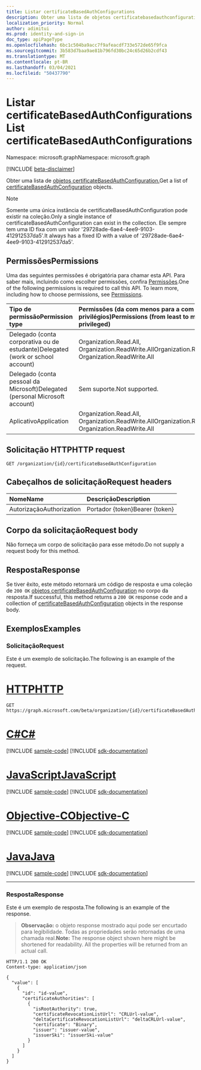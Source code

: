 ```yaml
---
title: Listar certificateBasedAuthConfigurations
description: Obter uma lista de objetos certificatebasedauthconfiguration.
localization_priority: Normal
author: adimitui
ms.prod: identity-and-sign-in
doc_type: apiPageType
ms.openlocfilehash: 6bc1c504ba9acc7f9afeacdf733e572de65f9fca
ms.sourcegitcommit: 3b583d7baa9ae81b796fd30bc24c65d26b2cdf43
ms.translationtype: MT
ms.contentlocale: pt-BR
ms.lasthandoff: 03/04/2021
ms.locfileid: "50437790"
---
```

# <a name="list-certificatebasedauthconfigurations"></a><span data-ttu-id="d1a9f-103">Listar certificateBasedAuthConfigurations</span><span class="sxs-lookup"><span data-stu-id="d1a9f-103">List certificateBasedAuthConfigurations</span></span>

<span data-ttu-id="d1a9f-104">Namespace: microsoft.graph</span><span class="sxs-lookup"><span data-stu-id="d1a9f-104">Namespace: microsoft.graph</span></span>

[!INCLUDE [beta-disclaimer](../../includes/beta-disclaimer.md)]

<span data-ttu-id="d1a9f-105">Obter uma lista de [objetos certificateBasedAuthConfiguration.](../resources/certificateBasedAuthConfiguration.md)</span><span class="sxs-lookup"><span data-stu-id="d1a9f-105">Get a list of [certificateBasedAuthConfiguration](../resources/certificateBasedAuthConfiguration.md) objects.</span></span>

> [!NOTE]
> <span data-ttu-id="d1a9f-106">Somente uma única instância de certificateBasedAuthConfiguration pode existir na coleção.</span><span class="sxs-lookup"><span data-stu-id="d1a9f-106">Only a single instance of certificateBasedAuthConfiguration can exist in the collection.</span></span> <span data-ttu-id="d1a9f-107">Ele sempre tem uma ID fixa com um valor '29728ade-6ae4-4ee9-9103-412912537da5'.</span><span class="sxs-lookup"><span data-stu-id="d1a9f-107">It always has a fixed ID with a value of '29728ade-6ae4-4ee9-9103-412912537da5'.</span></span>

## <a name="permissions"></a><span data-ttu-id="d1a9f-108">Permissões</span><span class="sxs-lookup"><span data-stu-id="d1a9f-108">Permissions</span></span>

<span data-ttu-id="d1a9f-p102">Uma das seguintes permissões é obrigatória para chamar esta API. Para saber mais, incluindo como escolher permissões, confira [Permissões](/graph/permissions-reference).</span><span class="sxs-lookup"><span data-stu-id="d1a9f-p102">One of the following permissions is required to call this API. To learn more, including how to choose permissions, see [Permissions](/graph/permissions-reference).</span></span>

| <span data-ttu-id="d1a9f-111">Tipo de permissão</span><span class="sxs-lookup"><span data-stu-id="d1a9f-111">Permission type</span></span>                        | <span data-ttu-id="d1a9f-112">Permissões (da com menos para a com mais privilégios)</span><span class="sxs-lookup"><span data-stu-id="d1a9f-112">Permissions (from least to most privileged)</span></span> |
|:---------------------------------------|:--------------------------------------------|
| <span data-ttu-id="d1a9f-113">Delegado (conta corporativa ou de estudante)</span><span class="sxs-lookup"><span data-stu-id="d1a9f-113">Delegated (work or school account)</span></span>     | <span data-ttu-id="d1a9f-114">Organization.Read.All, Organization.ReadWrite.All</span><span class="sxs-lookup"><span data-stu-id="d1a9f-114">Organization.Read.All, Organization.ReadWrite.All</span></span> |
| <span data-ttu-id="d1a9f-115">Delegado (conta pessoal da Microsoft)</span><span class="sxs-lookup"><span data-stu-id="d1a9f-115">Delegated (personal Microsoft account)</span></span> | <span data-ttu-id="d1a9f-116">Sem suporte.</span><span class="sxs-lookup"><span data-stu-id="d1a9f-116">Not supported.</span></span> |
| <span data-ttu-id="d1a9f-117">Aplicativo</span><span class="sxs-lookup"><span data-stu-id="d1a9f-117">Application</span></span>    | <span data-ttu-id="d1a9f-118">Organization.Read.All, Organization.ReadWrite.All</span><span class="sxs-lookup"><span data-stu-id="d1a9f-118">Organization.Read.All, Organization.ReadWrite.All</span></span> |

## <a name="http-request"></a><span data-ttu-id="d1a9f-119">Solicitação HTTP</span><span class="sxs-lookup"><span data-stu-id="d1a9f-119">HTTP request</span></span>

<!-- { "blockType": "ignored" } -->

```http
GET /organization/{id}/certificateBasedAuthConfiguration
```

## <a name="request-headers"></a><span data-ttu-id="d1a9f-120">Cabeçalhos de solicitação</span><span class="sxs-lookup"><span data-stu-id="d1a9f-120">Request headers</span></span>

| <span data-ttu-id="d1a9f-121">Nome</span><span class="sxs-lookup"><span data-stu-id="d1a9f-121">Name</span></span>      |<span data-ttu-id="d1a9f-122">Descrição</span><span class="sxs-lookup"><span data-stu-id="d1a9f-122">Description</span></span>|
|:----------|:----------|
| <span data-ttu-id="d1a9f-123">Autorização</span><span class="sxs-lookup"><span data-stu-id="d1a9f-123">Authorization</span></span> | <span data-ttu-id="d1a9f-124">Portador {token}</span><span class="sxs-lookup"><span data-stu-id="d1a9f-124">Bearer {token}</span></span> |

## <a name="request-body"></a><span data-ttu-id="d1a9f-125">Corpo da solicitação</span><span class="sxs-lookup"><span data-stu-id="d1a9f-125">Request body</span></span>

<span data-ttu-id="d1a9f-126">Não forneça um corpo de solicitação para esse método.</span><span class="sxs-lookup"><span data-stu-id="d1a9f-126">Do not supply a request body for this method.</span></span>

## <a name="response"></a><span data-ttu-id="d1a9f-127">Resposta</span><span class="sxs-lookup"><span data-stu-id="d1a9f-127">Response</span></span>

<span data-ttu-id="d1a9f-128">Se tiver êxito, este método retornará um código de resposta e uma coleção de `200 OK` [objetos certificateBasedAuthConfiguration](../resources/certificatebasedauthconfiguration.md) no corpo da resposta.</span><span class="sxs-lookup"><span data-stu-id="d1a9f-128">If successful, this method returns a `200 OK` response code and a collection of [certificateBasedAuthConfiguration](../resources/certificatebasedauthconfiguration.md) objects in the response body.</span></span>

## <a name="examples"></a><span data-ttu-id="d1a9f-129">Exemplos</span><span class="sxs-lookup"><span data-stu-id="d1a9f-129">Examples</span></span>

### <a name="request"></a><span data-ttu-id="d1a9f-130">Solicitação</span><span class="sxs-lookup"><span data-stu-id="d1a9f-130">Request</span></span>

<span data-ttu-id="d1a9f-131">Este é um exemplo de solicitação.</span><span class="sxs-lookup"><span data-stu-id="d1a9f-131">The following is an example of the request.</span></span>

# <a name="http"></a>[<span data-ttu-id="d1a9f-132">HTTP</span><span class="sxs-lookup"><span data-stu-id="d1a9f-132">HTTP</span></span>](#tab/http)
<!-- {
  "blockType": "request",
  "name": "get_certificatebasedauthconfigurations"
}-->

```msgraph-interactive
GET https://graph.microsoft.com/beta/organization/{id}/certificateBasedAuthConfiguration
```
# <a name="c"></a>[<span data-ttu-id="d1a9f-133">C#</span><span class="sxs-lookup"><span data-stu-id="d1a9f-133">C#</span></span>](#tab/csharp)
[!INCLUDE [sample-code](../includes/snippets/csharp/get-certificatebasedauthconfigurations-csharp-snippets.md)]
[!INCLUDE [sdk-documentation](../includes/snippets/snippets-sdk-documentation-link.md)]

# <a name="javascript"></a>[<span data-ttu-id="d1a9f-134">JavaScript</span><span class="sxs-lookup"><span data-stu-id="d1a9f-134">JavaScript</span></span>](#tab/javascript)
[!INCLUDE [sample-code](../includes/snippets/javascript/get-certificatebasedauthconfigurations-javascript-snippets.md)]
[!INCLUDE [sdk-documentation](../includes/snippets/snippets-sdk-documentation-link.md)]

# <a name="objective-c"></a>[<span data-ttu-id="d1a9f-135">Objective-C</span><span class="sxs-lookup"><span data-stu-id="d1a9f-135">Objective-C</span></span>](#tab/objc)
[!INCLUDE [sample-code](../includes/snippets/objc/get-certificatebasedauthconfigurations-objc-snippets.md)]
[!INCLUDE [sdk-documentation](../includes/snippets/snippets-sdk-documentation-link.md)]

# <a name="java"></a>[<span data-ttu-id="d1a9f-136">Java</span><span class="sxs-lookup"><span data-stu-id="d1a9f-136">Java</span></span>](#tab/java)
[!INCLUDE [sample-code](../includes/snippets/java/get-certificatebasedauthconfigurations-java-snippets.md)]
[!INCLUDE [sdk-documentation](../includes/snippets/snippets-sdk-documentation-link.md)]

---


### <a name="response"></a><span data-ttu-id="d1a9f-137">Resposta</span><span class="sxs-lookup"><span data-stu-id="d1a9f-137">Response</span></span>

<span data-ttu-id="d1a9f-138">Este é um exemplo de resposta.</span><span class="sxs-lookup"><span data-stu-id="d1a9f-138">The following is an example of the response.</span></span>

> <span data-ttu-id="d1a9f-p103">**Observação:** o objeto response mostrado aqui pode ser encurtado para legibilidade. Todas as propriedades serão retornadas de uma chamada real.</span><span class="sxs-lookup"><span data-stu-id="d1a9f-p103">**Note:** The response object shown here might be shortened for readability. All the properties will be returned from an actual call.</span></span>

<!-- {
  "blockType": "response",
  "truncated": true,
  "@odata.type": "microsoft.graph.certificateBasedAuthConfiguration",
  "isCollection": true
} -->

```http
HTTP/1.1 200 OK
Content-type: application/json

{
  "value": [
    {
      "id": "id-value",
      "certificateAuthorities": [
        {
          "isRootAuthority": true,
          "certificateRevocationListUrl": "CRLUrl-value",
          "deltaCertificateRevocationListUrl": "deltaCRLUrl-value",
          "certificate": "Binary",
          "issuer": "issuer-value",
          "issuerSki": "issuerSki-value"
        }
      ]
    }
  ]
}
```

<!-- uuid: 16cd6b66-4b1a-43a1-adaf-3a886856ed98
2019-02-04 14:57:30 UTC -->
<!-- {
  "type": "#page.annotation",
  "description": "List certificateBasedAuthConfiguration",
  "keywords": "",
  "section": "documentation",
  "tocPath": ""
}-->



